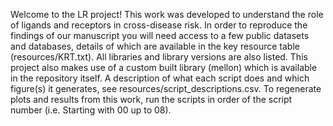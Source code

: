 Welcome to the LR project! 
This work was developed to understand the role of ligands and receptors in cross-disease risk. 
In order to reproduce the findings of our manuscript you will need access to a few public datasets and databases, details of which are available in the key resource table (resources/KRT.txt). All libraries and library versions are also listed. This project also makes use of a custom built library (mellon) which is available in the repository itself. 
A description of what each script does and which figure(s) it generates, see resources/script_descriptions.csv. To regenerate plots and results from this work, run the scripts in order of the script number (i.e. Starting with 00 up to 08). 
